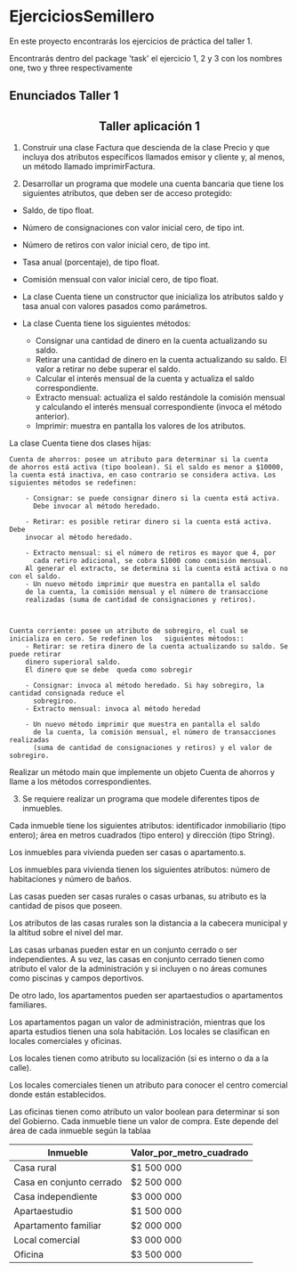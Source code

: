 # EjerciciosSemillero

En este proyecto encontrarás los ejercicios de práctica del taller 1.

Encontrarás dentro del package 'task' el ejercicio 1, 2 y 3 con los nombres one, two y three respectivamente

## Enunciados Taller 1

<center> <h2>Taller aplicación 1</h2> </center>


1)	Construir una clase Factura que descienda de la clase Precio y que incluya dos atributos específicos llamados emisor y cliente y, al menos, un método llamado imprimirFactura.

2)	Desarrollar un programa que modele una cuenta bancaria que tiene los
siguientes atributos, que deben ser de acceso protegido:

- Saldo, de tipo float.

- Número de consignaciones con valor inicial cero, de tipo int.
- Número de retiros con valor inicial cero, de tipo int.
- Tasa anual (porcentaje), de tipo float.
- Comisión mensual con valor inicial cero, de tipo float.
- La clase Cuenta tiene un constructor que inicializa los atributos saldo 
y tasa anual con valores pasados como parámetros.
- La clase Cuenta tiene
los siguientes métodos:
	- Consignar una cantidad de dinero en la cuenta actualizando su saldo.
	- Retirar una cantidad de dinero en la cuenta actualizando su saldo.
	  El valor a retirar no debe superar el saldo.
	- Calcular el interés mensual de la cuenta y actualiza el saldo correspondiente.
	- Extracto mensual: actualiza el saldo restándole la comisión mensual
	  y calculando el interés mensual correspondiente (invoca el método
     anterior).
	- Imprimir: muestra en pantalla los valores de los atributos.

La clase Cuenta tiene dos clases hijas:

	Cuenta de ahorros: posee un atributo para determinar si la cuenta
	de ahorros está activa (tipo boolean). Si el saldo es menor a $10000,
	la cuenta está inactiva, en caso contrario se considera activa. Los
	siguientes métodos se redefinen:

		- Consignar: se puede consignar dinero si la cuenta está activa.
		  Debe invocar al método heredado.

		- Retirar: es posible retirar dinero si la cuenta está activa. Debe
        invocar al método heredado.

		- Extracto mensual: si el número de retiros es mayor que 4, por
		  cada retiro adicional, se cobra $1000 como comisión mensual.
        Al generar el extracto, se determina si la cuenta está activa o no con el saldo.
		- Un nuevo método imprimir que muestra en pantalla el saldo
        de la cuenta, la comisión mensual y el número de transaccione
        realizadas (suma de cantidad de consignaciones y retiros).



	Cuenta corriente: posee un atributo de sobregiro, el cual se inicializa en cero. Se redefinen los 	siguientes métodos::
		- Retirar: se retira dinero de la cuenta actualizando su saldo. Se puede retirar
		dinero superioral saldo. 
		El dinero que se debe  queda como sobregir
		
		- Consignar: invoca al método heredado. Si hay sobregiro, la cantidad consignada reduce el
		  sobregiroo.
		- Extracto mensual: invoca al método heredad
		
		- Un nuevo método imprimir que muestra en pantalla el saldo
		  de la cuenta, la comisión mensual, el número de transacciones realizadas 
		  (suma de cantidad de consignaciones y retiros) y el valor de sobregiro.
Realizar un método main que implemente un objeto Cuenta de ahorros y llame a los métodos correspondientes.



3)	Se requiere realizar un programa que modele diferentes tipos de inmuebles.

Cada inmueble tiene los siguientes atributos: identificador inmobiliario (tipo entero); área en metros cuadrados (tipo entero) y dirección (tipo String).

Los inmuebles para vivienda pueden ser casas o apartamento.s.

 Los inmuebles para vivienda tienen los siguientes atributos: número de habitaciones y número de baños. 

Las casas pueden ser casas rurales o casas urbanas, su atributo es la cantidad de pisos que poseen.

Los atributos de las casas rurales son la distancia a la cabecera municipal y la altitud sobre el nivel del mar.

Las casas urbanas pueden estar en un conjunto cerrado o ser independientes. A su vez, las casas en conjunto cerrado tienen como atributo el valor de la administración y si incluyen o no áreas comunes como piscinas y campos deportivos. 

De otro lado, los apartamentos pueden ser apartaestudios o apartamentos familiares. 

Los apartamentos pagan un valor de administración, mientras que los aparta estudios tienen una sola habitación.
Los locales se clasifican en locales comerciales y oficinas. 

Los locales tienen como atributo su localización (si es interno o da a la calle). 

Los locales comerciales tienen un atributo para conocer el centro comercial donde
están establecidos. 

Las oficinas tienen como atributo un valor boolean para determinar si son del Gobierno. Cada inmueble tiene un valor de compra.
Este depende del área de cada inmueble según la tablaa


<table>
 <thead>
  <tr>
   <th><strong>Inmueble</strong></th>
   <th><strong>Valor_por_metro_cuadrado</strong></th>
  </tr>
 </thead>
 <tbody>
  <tr>
   <td>Casa rural</td>
   <td>$1 500 000</td>
  </tr> 
  <tr>
   <td>Casa en conjunto cerrado</td>
   <td>$2 500 000</td>
  </tr> 
  <tr>
   <td>Casa independiente</td>
   <td>$3 000 000</td>
  </tr> 
  <tr>
   <td>Apartaestudio</td>
   <td>$1 500 000</td>
  </tr> 
  <tr>
   <td>Apartamento familiar</td>
   <td>$2 000 000</td>
  </tr> 
  <tr>
   <td>Local comercial</td>
   <td>$3 000 000</td>
  </tr> 
  <tr>
   <td>Oficina</td>
   <td>$3 500 000</td>
  </tr> 
 </tbody>
</table.



